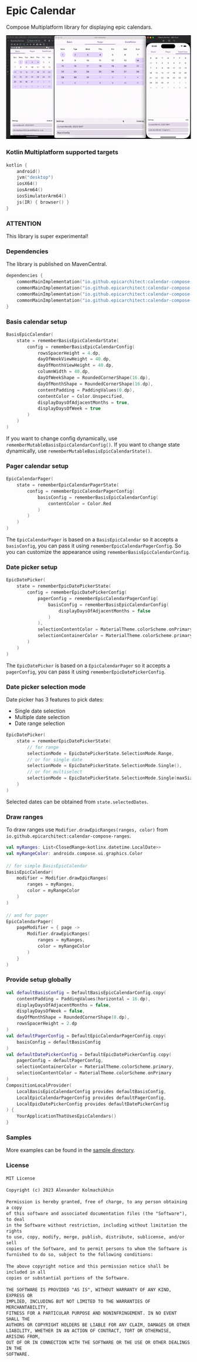 # Epic Calendar

Compose Multiplatform library for displaying epic calendars.

![epic-calendar](demo.gif)

### Kotlin Multiplatform supported targets

```Kotlin
kotlin {
    android()
    jvm("desktop")
    iosX64()
    iosArm64()
    iosSimulatorArm64()
    js(IR) { browser() }
}
```

### ATTENTION

This library is super experimental!

### Dependencies

The library is published on MavenCentral.

```Kotlin
dependencies {
    commonMainImplementation("io.github.epicarchitect:calendar-compose-basis:1.0.4")
    commonMainImplementation("io.github.epicarchitect:calendar-compose-ranges:1.0.4") // includes basis
    commonMainImplementation("io.github.epicarchitect:calendar-compose-pager:1.0.4") // includes basis
    commonMainImplementation("io.github.epicarchitect:calendar-compose-datepicker:1.0.4") // includes pager + ranges
}
```

### Basis calendar setup

```kotlin
BasisEpicCalendar(
    state = rememberBasisEpicCalendarState(
        config = rememberBasisEpicCalendarConfig(
            rowsSpacerHeight = 4.dp,
            dayOfWeekViewHeight = 40.dp,
            dayOfMonthViewHeight = 40.dp,
            columnWidth = 40.dp,
            dayOfWeekShape = RoundedCornerShape(16.dp),
            dayOfMonthShape = RoundedCornerShape(16.dp),
            contentPadding = PaddingValues(0.dp),
            contentColor = Color.Unspecified,
            displayDaysOfAdjacentMonths = true,
            displayDaysOfWeek = true
        )
    )
)
```

If you want to change config dynamically, use `rememberMutableBasisEpicCalendarConfig()`.
If you want to change state dynamically, use `rememberMutableBasisEpicCalendarState()`.

### Pager calendar setup

```kotlin
EpicCalendarPager(
    state = rememberEpicCalendarPagerState(
        config = rememberEpicCalendarPagerConfig(
            basisConfig = rememberBasisEpicCalendarConfig(
                contentColor = Color.Red
            )
        )
    )
)
```

The `EpicCalendarPager` is based on a `BasisEpicCalendar` so it accepts a `basisConfig`,
you can pass it using `rememberEpicCalendarPagerConfig`.
So you can customize the appearance using `rememberBasisEpicCalendarConfig`.

### Date picker setup

```kotlin
EpicDatePicker(
    state = rememberEpicDatePickerState(
        config = rememberEpicDatePickerConfig(
            pagerConfig = rememberEpicCalendarPagerConfig(
                basisConfig = rememberBasisEpicCalendarConfig(
                    displayDaysOfAdjacentMonths = false
                )
            ),
            selectionContentColor = MaterialTheme.colorScheme.onPrimary,
            selectionContainerColor = MaterialTheme.colorScheme.primary
        )
    )
)
```

The `EpicDatePicker` is based on a `EpicCalendarPager` so it accepts a `pagerConfig`,
you can pass it using `rememberEpicDatePickerConfig`.

### Date picker selection mode

Date picker has 3 features to pick dates:

- Single date selection
- Multiple date selection
- Date range selection

```kotlin
EpicDatePicker(
    state = rememberEpicDatePickerState(
        // for range
        selectionMode = EpicDatePickerState.SelectionMode.Range,
        // or for single date
        selectionMode = EpicDatePickerState.SelectionMode.Single(),
        // or for multiselect
        selectionMode = EpicDatePickerState.SelectionMode.Single(maxSize = 5)
    )
)
```

Selected dates can be obtained from `state.selectedDates`.

### Draw ranges

To draw ranges use `Modifier.drawEpicRanges(ranges, color)`
from `io.github.epicarchitect:calendar-compose-ranges`.

```Kotlin
val myRanges: List<ClosedRange<kotlinx.datetime.LocalDate>>
val myRangeColor: androidx.compose.ui.graphics.Color

// for simple BasisEpicCalendar
BasisEpicCalendar(
    modifier = Modifier.drawEpicRanges(
        ranges = myRanges,
        color = myRangeColor
    )
)

// and for pager
EpicCalendarPager(
    pageModifier = { page ->
        Modifier.drawEpicRanges(
            ranges = myRanges,
            color = myRangeColor
        )
    }
)
```

### Provide setup globally

```kotlin
val defaultBasisConfig = DefaultBasisEpicCalendarConfig.copy(
    contentPadding = PaddingValues(horizontal = 16.dp),
    displayDaysOfAdjacentMonths = false,
    displayDaysOfWeek = false,
    dayOfMonthShape = RoundedCornerShape(8.dp),
    rowsSpacerHeight = 2.dp
)
val defaultPagerConfig = DefaultEpicCalendarPagerConfig.copy(
    basisConfig = defaultBasisConfig
)
val defaultDatePickerConfig = DefaultEpicDatePickerConfig.copy(
    pagerConfig = defaultPagerConfig,
    selectionContainerColor = MaterialTheme.colorScheme.primary,
    selectionContentColor = MaterialTheme.colorScheme.onPrimary
)
CompositionLocalProvider(
    LocalBasisEpicCalendarConfig provides defaultBasisConfig,
    LocalEpicCalendarPagerConfig provides defaultPagerConfig,
    LocalEpicDatePickerConfig provides defaultDatePickerConfig
) {
    YourApplicationThatUsesEpicCalendars()
}
```

### Samples

More examples can be found in the [sample directory](sample).

### License

```
MIT License

Copyright (c) 2023 Alexander Kolmachikhin

Permission is hereby granted, free of charge, to any person obtaining a copy
of this software and associated documentation files (the "Software"), to deal
in the Software without restriction, including without limitation the rights
to use, copy, modify, merge, publish, distribute, sublicense, and/or sell
copies of the Software, and to permit persons to whom the Software is
furnished to do so, subject to the following conditions:

The above copyright notice and this permission notice shall be included in all
copies or substantial portions of the Software.

THE SOFTWARE IS PROVIDED "AS IS", WITHOUT WARRANTY OF ANY KIND, EXPRESS OR
IMPLIED, INCLUDING BUT NOT LIMITED TO THE WARRANTIES OF MERCHANTABILITY,
FITNESS FOR A PARTICULAR PURPOSE AND NONINFRINGEMENT. IN NO EVENT SHALL THE
AUTHORS OR COPYRIGHT HOLDERS BE LIABLE FOR ANY CLAIM, DAMAGES OR OTHER
LIABILITY, WHETHER IN AN ACTION OF CONTRACT, TORT OR OTHERWISE, ARISING FROM,
OUT OF OR IN CONNECTION WITH THE SOFTWARE OR THE USE OR OTHER DEALINGS IN THE
SOFTWARE.
```
